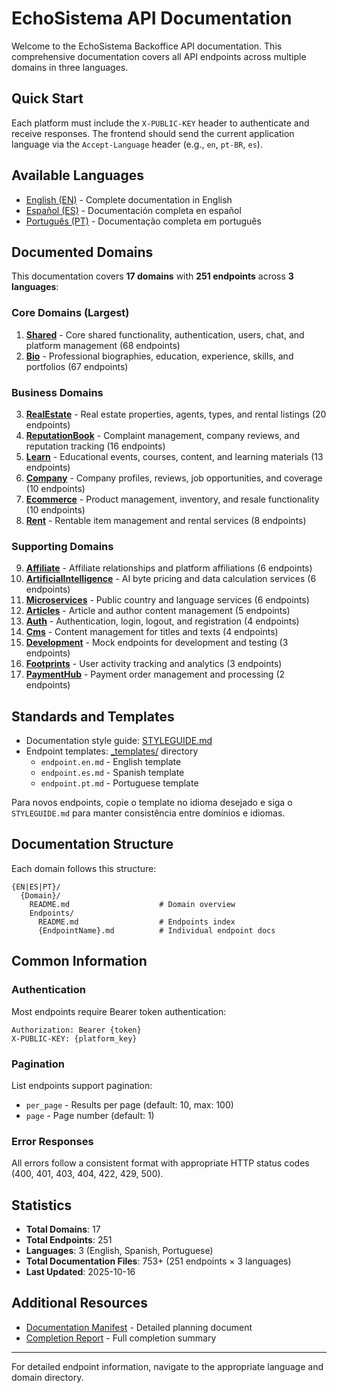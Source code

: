 # EchoSistema API Documentation

Welcome to the EchoSistema Backoffice API documentation. This comprehensive documentation covers all API endpoints across multiple domains in three languages.

## Quick Start

Each platform must include the `X-PUBLIC-KEY` header to authenticate and receive responses.
The frontend should send the current application language via the `Accept-Language` header (e.g., `en`, `pt-BR`, `es`).

## Available Languages

- [English (EN)](./EN/) - Complete documentation in English
- [Español (ES)](./ES/) - Documentación completa en español
- [Português (PT)](./PT/) - Documentação completa em português

## Documented Domains

This documentation covers **17 domains** with **251 endpoints** across **3 languages**:

### Core Domains (Largest)

1. **[Shared](./EN/Shared/README.md)** - Core shared functionality, authentication, users, chat, and platform management (68 endpoints)
2. **[Bio](./EN/Bio/README.md)** - Professional biographies, education, experience, skills, and portfolios (67 endpoints)

### Business Domains

3. **[RealEstate](./EN/RealEstate/README.md)** - Real estate properties, agents, types, and rental listings (20 endpoints)
4. **[ReputationBook](./EN/ReputationBook/README.md)** - Complaint management, company reviews, and reputation tracking (16 endpoints)
5. **[Learn](./EN/Learn/README.md)** - Educational events, courses, content, and learning materials (13 endpoints)
6. **[Company](./EN/Company/README.md)** - Company profiles, reviews, job opportunities, and coverage (10 endpoints)
7. **[Ecommerce](./EN/Ecommerce/README.md)** - Product management, inventory, and resale functionality (10 endpoints)
8. **[Rent](./EN/Rent/README.md)** - Rentable item management and rental services (8 endpoints)

### Supporting Domains

9. **[Affiliate](./EN/Affiliate/README.md)** - Affiliate relationships and platform affiliations (6 endpoints)
10. **[ArtificialIntelligence](./EN/ArtificialIntelligence/README.md)** - AI byte pricing and data calculation services (6 endpoints)
11. **[Microservices](./EN/Microservices/README.md)** - Public country and language services (6 endpoints)
12. **[Articles](./EN/Articles/README.md)** - Article and author content management (5 endpoints)
13. **[Auth](./EN/Auth/README.md)** - Authentication, login, logout, and registration (4 endpoints)
14. **[Cms](./EN/Cms/README.md)** - Content management for titles and texts (4 endpoints)
15. **[Development](./EN/Development/README.md)** - Mock endpoints for development and testing (3 endpoints)
16. **[Footprints](./EN/Footprints/README.md)** - User activity tracking and analytics (3 endpoints)
17. **[PaymentHub](./EN/PaymentHub/README.md)** - Payment order management and processing (2 endpoints)

## Standards and Templates

- Documentation style guide: [STYLEGUIDE.md](./STYLEGUIDE.md)
- Endpoint templates: [_templates/](./templates/) directory
  - `endpoint.en.md` - English template
  - `endpoint.es.md` - Spanish template
  - `endpoint.pt.md` - Portuguese template

Para novos endpoints, copie o template no idioma desejado e siga o `STYLEGUIDE.md` para manter consistência entre domínios e idiomas.

## Documentation Structure

Each domain follows this structure:
```
{EN|ES|PT}/
  {Domain}/
    README.md                    # Domain overview
    Endpoints/
      README.md                  # Endpoints index
      {EndpointName}.md          # Individual endpoint docs
```

## Common Information

### Authentication
Most endpoints require Bearer token authentication:
```
Authorization: Bearer {token}
X-PUBLIC-KEY: {platform_key}
```

### Pagination
List endpoints support pagination:
- `per_page` - Results per page (default: 10, max: 100)
- `page` - Page number (default: 1)

### Error Responses
All errors follow a consistent format with appropriate HTTP status codes (400, 401, 403, 404, 422, 429, 500).

## Statistics

- **Total Domains**: 17
- **Total Endpoints**: 251
- **Languages**: 3 (English, Spanish, Portuguese)
- **Total Documentation Files**: 753+ (251 endpoints × 3 languages)
- **Last Updated**: 2025-10-16

## Additional Resources

- [Documentation Manifest](../DOCUMENTATION_MANIFEST.md) - Detailed planning document
- [Completion Report](../DOCUMENTATION_COMPLETE.md) - Full completion summary

---

For detailed endpoint information, navigate to the appropriate language and domain directory.
